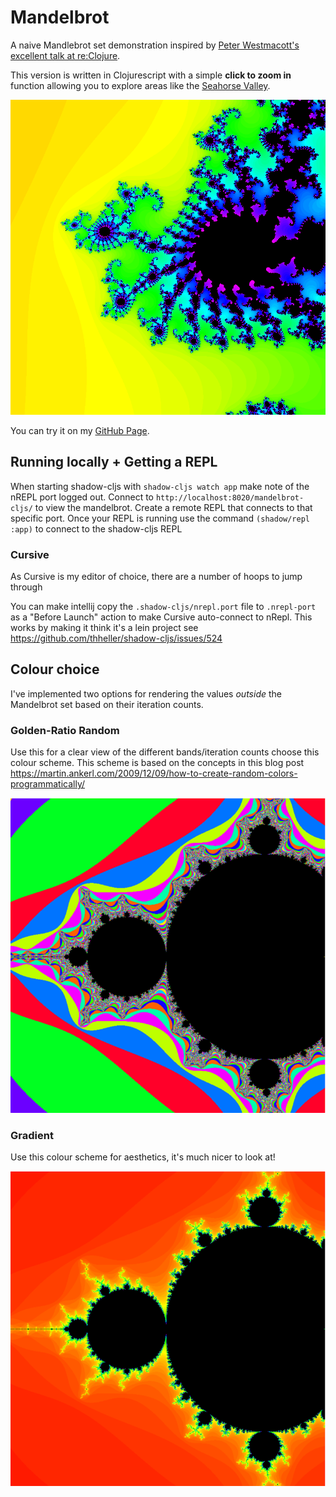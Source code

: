 # Mandelbrot

A naive Mandlebrot set demonstration inspired by [Peter Westmacott's excellent talk at re:Clojure](https://www.youtube.com/watch?v=zP1qStsGlFE).

This version is written in Clojurescript with a simple **click to zoom in** function allowing you to explore
areas like the [Seahorse Valley](http://www.alunw.freeuk.com/seahorsevalley.html).

![Seahorse_Valley](docs/assets/fractal2.png)

You can try it on my [GitHub Page](http://guess-burger.github.io/mandelbrot-cljs/).

## Running locally + Getting a REPL

When starting shadow-cljs with `shadow-cljs watch app` make note of the nREPL port logged out.
Connect to `http://localhost:8020/mandelbrot-cljs/` to view the mandelbrot.
Create a remote REPL that connects to that specific port.
Once your REPL is running use the command `(shadow/repl :app)` to connect to the shadow-cljs REPL

### Cursive
As Cursive is my editor of choice, there are a number of hoops to jump through

You can make intellij copy the `.shadow-cljs/nrepl.port` file to `.nrepl-port` as a "Before Launch" action
to make Cursive auto-connect to nRepl. This works by making it think it's a lein project see
https://github.com/thheller/shadow-cljs/issues/524


## Colour choice
I've implemented two options for rendering the values _outside_ the Mandelbrot set based on their
iteration counts.

### Golden-Ratio Random
Use this for a clear view of the different bands/iteration counts choose this colour scheme.
This scheme is based on the concepts in this blog post https://martin.ankerl.com/2009/12/09/how-to-create-random-colors-programmatically/

![Golden_Ratio_Random_scheme](docs/assets/golden.png)

### Gradient
Use this colour scheme for aesthetics, it's much nicer to look at!

![Gradient_scheme](docs/assets/gradient.png)